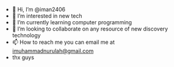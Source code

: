 - 👋 Hi, I’m @iman2406
- 👀 I’m interested in new tech
- 🌱 I’m currently learning computer programming
- 💞️ I’m looking to collaborate on any resource of new discovery technology
- 📫 How to reach me you can email me at imuhammadnurulah@gmail.com
- thx guys

<!---
iman2406/iman2406 is a ✨ special ✨ repository because its `README.md` (this file) appears on your GitHub profile.
You can click the Preview link to take a look at your changes.
--->
